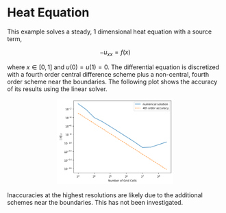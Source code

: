 # Heat Equation

This example solves a steady, 1 dimensional heat equation with a
source term,

$$ -u_{xx} = f(x) $$

where $x \in \left[0, 1\right]$ and $u(0) = u(1) = 0$. The
differential equation is discretized with a fourth order central
difference scheme plus a non-central, fourth order scheme near the
boundaries.  The following plot shows the accuracy of its results
using the linear solver.

<p align="center">
<img src="../../plots/accuracy_linear/results_4th_order.png" height="200">
</p>

Inaccuracies at the highest resolutions are likely due to the
additional schemes near the boundaries. This has not been
investigated.